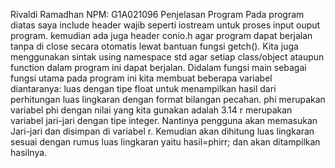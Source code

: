 Rivaldi Ramadhan NPM: G1A021096
Penjelasan Program Pada program diatas saya include header wajib seperti iostream untuk proses input ouput program. kemudian ada juga header conio.h agar program dapat berjalan tanpa di close secara otomatis lewat bantuan fungsi getch(). Kita juga menggunakan sintak using namespace std agar setiap class/object ataupun function dalam program ini dapat berjalan. Didalam fungsi main sebagai fungsi utama pada program ini kita membuat beberapa variabel diantaranya: luas dengan tipe float untuk menampilkan hasil dari perhitungan luas lingkaran dengan format bilangan pecahan. phi merupakan variabel phi dengan nilai yang kita gunakan adalah 3.14 r merupakan variabel jari-jari dengan tipe integer. Nantinya pengguna akan memasukan Jari-jari dan disimpan di variabel r. Kemudian akan dihitung luas lingkaran sesuai dengan rumus luas lingkaran yaitu hasil=phirr; dan akan ditampilkan hasilnya.

